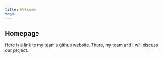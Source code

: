 ```yaml
---
title: Welcome
tags:
---
```


## Homepage 

[Here](https://egr314-2025-s-202.github.io/team202.github.io/) is a link to my team's github website. There, my team and I will discuss our project. 
